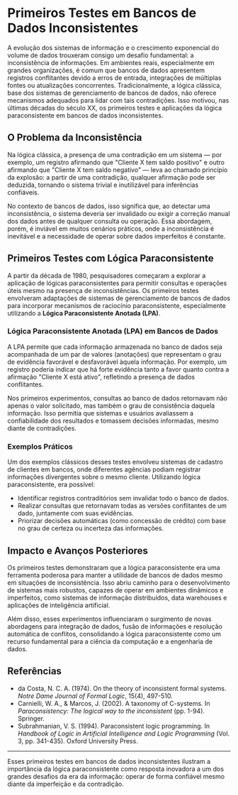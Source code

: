 
# Primeiros Testes em Bancos de Dados Inconsistentes

A evolução dos sistemas de informação e o crescimento exponencial do volume de dados trouxeram consigo um desafio fundamental: a inconsistência de informações. Em ambientes reais, especialmente em grandes organizações, é comum que bancos de dados apresentem registros conflitantes devido a erros de entrada, integrações de múltiplas fontes ou atualizações concorrentes. Tradicionalmente, a lógica clássica, base dos sistemas de gerenciamento de bancos de dados, não oferece mecanismos adequados para lidar com tais contradições. Isso motivou, nas últimas décadas do século XX, os primeiros testes e aplicações da lógica paraconsistente em bancos de dados inconsistentes.

## O Problema da Inconsistência

Na lógica clássica, a presença de uma contradição em um sistema — por exemplo, um registro afirmando que "Cliente X tem saldo positivo" e outro afirmando que "Cliente X tem saldo negativo" — leva ao chamado princípio da explosão: a partir de uma contradição, qualquer afirmação pode ser deduzida, tornando o sistema trivial e inutilizável para inferências confiáveis.

No contexto de bancos de dados, isso significa que, ao detectar uma inconsistência, o sistema deveria ser invalidado ou exigir a correção manual dos dados antes de qualquer consulta ou operação. Essa abordagem, porém, é inviável em muitos cenários práticos, onde a inconsistência é inevitável e a necessidade de operar sobre dados imperfeitos é constante.

## Primeiros Testes com Lógica Paraconsistente

A partir da década de 1980, pesquisadores começaram a explorar a aplicação de lógicas paraconsistentes para permitir consultas e operações úteis mesmo na presença de inconsistências. Os primeiros testes envolveram adaptações de sistemas de gerenciamento de bancos de dados para incorporar mecanismos de raciocínio paraconsistente, especialmente utilizando a **Lógica Paraconsistente Anotada (LPA)**.

### Lógica Paraconsistente Anotada (LPA) em Bancos de Dados

A LPA permite que cada informação armazenada no banco de dados seja acompanhada de um par de valores (anotações) que representam o grau de evidência favorável e desfavorável àquela informação. Por exemplo, um registro poderia indicar que há forte evidência tanto a favor quanto contra a afirmação "Cliente X está ativo", refletindo a presença de dados conflitantes.

Nos primeiros experimentos, consultas ao banco de dados retornavam não apenas o valor solicitado, mas também o grau de consistência daquela informação. Isso permitia que sistemas e usuários avaliassem a confiabilidade dos resultados e tomassem decisões informadas, mesmo diante de contradições.

### Exemplos Práticos

Um dos exemplos clássicos desses testes envolveu sistemas de cadastro de clientes em bancos, onde diferentes agências podiam registrar informações divergentes sobre o mesmo cliente. Utilizando lógica paraconsistente, era possível:

- Identificar registros contraditórios sem invalidar todo o banco de dados.
- Realizar consultas que retornavam todas as versões conflitantes de um dado, juntamente com suas evidências.
- Priorizar decisões automáticas (como concessão de crédito) com base no grau de certeza ou incerteza das informações.

## Impacto e Avanços Posteriores

Os primeiros testes demonstraram que a lógica paraconsistente era uma ferramenta poderosa para manter a utilidade de bancos de dados mesmo em situações de inconsistência. Isso abriu caminho para o desenvolvimento de sistemas mais robustos, capazes de operar em ambientes dinâmicos e imperfeitos, como sistemas de informação distribuídos, data warehouses e aplicações de inteligência artificial.

Além disso, esses experimentos influenciaram o surgimento de novas abordagens para integração de dados, fusão de informações e resolução automática de conflitos, consolidando a lógica paraconsistente como um recurso fundamental para a ciência da computação e a engenharia de dados.

## Referências

- da Costa, N. C. A. (1974). On the theory of inconsistent formal systems. *Notre Dame Journal of Formal Logic*, 15(4), 497-510.
- Carnielli, W. A., & Marcos, J. (2002). A taxonomy of C-systems. In *Paraconsistency: The logical way to the inconsistent* (pp. 1-94). Springer.
- Subrahmanian, V. S. (1994). Paraconsistent logic programming. In *Handbook of Logic in Artificial Intelligence and Logic Programming* (Vol. 3, pp. 341-435). Oxford University Press.

---

Esses primeiros testes em bancos de dados inconsistentes ilustram a importância da lógica paraconsistente como resposta inovadora a um dos grandes desafios da era da informação: operar de forma confiável mesmo diante da imperfeição e da contradição.
```
